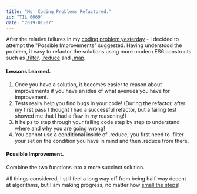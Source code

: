```yaml
---
title: "Mo' Coding Problems Refactored."
id: "TIL 0069"
date: "2019-01-07"
---
```


After the relative failures in my [coding problem yesterday](/til0068/) - I decided to attempt the "Possible Improvements" suggested. Having understood the problem, it easy to refactor the solutions using more modern ES6 constructs such as [.filter](https://developer.mozilla.org/en-US/docs/Web/JavaScript/Reference/Global_Objects/Array/filter), [.reduce](https://developer.mozilla.org/en-US/docs/Web/JavaScript/Reference/Global_Objects/Array/reduce) and [.map](https://developer.mozilla.org/en-US/docs/Web/JavaScript/Reference/Global_Objects/Array/map). 

#### Lessons Learned.

1. Once you have a solution, it becomes easier to reason about improvements if you have an idea of what avenues you have for improvement. 
2. Tests really help you find bugs in your code! (During the refactor, after my first pass I thought I had a successful refactor, but a failing test showed me that I had a flaw in my reasoning!)
3. It helps to step through your failing code step by step to understand where and why you are going wrong! 
4. You cannot use a conditional inside of .reduce, you first need to .filter your set on the condition you have in mind and then .reduce from there. 


#### Possible Improvement. 

Combine the two functions into a more succinct solution. 


All things considered, I still feel a long way off from being half-way decent at algorithms, but I am making progress, no matter how [small the steps](https://github.com/nicholaspretorius/dcp/blob/master/solutions/dcp02.js)! 